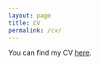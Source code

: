 ```yaml
---
layout: page
title: CV
permalink: /cv/
---
```


You can find my CV [here](https://docs.google.com/document/d/1pgD0GU6s2PV-wyxAJ-xCVYYZH523uRTXMj3KCCpgh0c/edit?usp=sharing).
